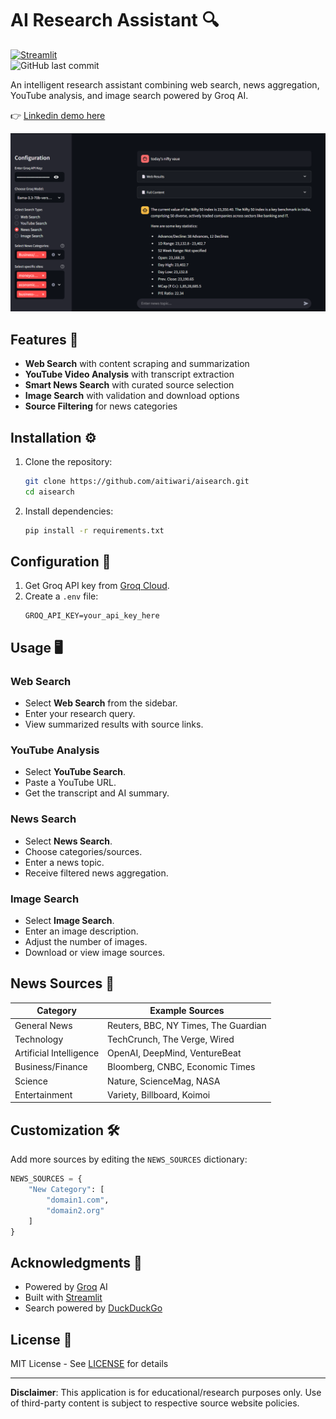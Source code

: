 
# AI Research Assistant 🔍

[![Streamlit](https://static.streamlit.io/badges/streamlit_badge_black_white.svg)](https://aitiwari-aisearch.streamlit.app/)  
![GitHub last commit](https://img.shields.io/github/last-commit/aitiwari/aisearch)

An intelligent research assistant combining web search, news aggregation, YouTube analysis, and image search powered by Groq AI.

👉 [Linkedin demo here ](https://www.linkedin.com/feed/update/urn:li:ugcPost:7309684199974674432/)

![alt text](image.png)

## Features 🚀

- **Web Search** with content scraping and summarization  
- **YouTube Video Analysis** with transcript extraction  
- **Smart News Search** with curated source selection  
- **Image Search** with validation and download options  
- **Source Filtering** for news categories  

## Installation ⚙️

1. Clone the repository:
   ```bash
   git clone https://github.com/aitiwari/aisearch.git
   cd aisearch
   ```

2. Install dependencies:
   ```bash
   pip install -r requirements.txt
   ```

## Configuration 🔑

1. Get Groq API key from [Groq Cloud](https://console.groq.com/).  
2. Create a `.env` file:
   ```env
   GROQ_API_KEY=your_api_key_here
   ```

## Usage 🖥️

### Web Search
- Select **Web Search** from the sidebar.
- Enter your research query.
- View summarized results with source links.

### YouTube Analysis
- Select **YouTube Search**.
- Paste a YouTube URL.
- Get the transcript and AI summary.

### News Search
- Select **News Search**.
- Choose categories/sources.
- Enter a news topic.
- Receive filtered news aggregation.

### Image Search
- Select **Image Search**.
- Enter an image description.
- Adjust the number of images.
- Download or view image sources.

## News Sources 📰

| Category                | Example Sources                           |
|-------------------------|-------------------------------------------|
| General News            | Reuters, BBC, NY Times, The Guardian        |
| Technology              | TechCrunch, The Verge, Wired               |
| Artificial Intelligence | OpenAI, DeepMind, VentureBeat              |
| Business/Finance        | Bloomberg, CNBC, Economic Times            |
| Science                 | Nature, ScienceMag, NASA                   |
| Entertainment           | Variety, Billboard, Koimoi                 |

## Customization 🛠️

Add more sources by editing the `NEWS_SOURCES` dictionary:
```python
NEWS_SOURCES = {
    "New Category": [
        "domain1.com",
        "domain2.org"
    ]
}
```
## Acknowledgments 🙏

- Powered by [Groq](https://groq.com/) AI  
- Built with [Streamlit](https://streamlit.io/)  
- Search powered by [DuckDuckGo](https://duckduckgo.com/)

## License 📄

MIT License - See [LICENSE](LICENSE) for details

---

**Disclaimer**: This application is for educational/research purposes only. Use of third-party content is subject to respective source website policies.
```